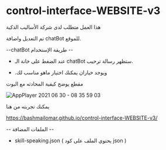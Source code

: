 # control-interface-WEBSITE-v3
هذا العمل متطلب لدى شركة الأساليب الذكية

تم التعديل واضافة chatBot للموقع.


--chatBot طريقة الإستخدام --


- عند الضغط على خانة الـ chatBot ستظهر رسالة ترحيب.


- .ويوجد خياران يمكنك اختيار ماهو مناسب لك


مقطع يوضح كيفية المحادثه مع البوت

![AppPlayer 2021 06 30 - 08 35 59 03](https://user-images.githubusercontent.com/78684031/123907826-2b921500-d97f-11eb-834c-7b9b1a8db3e3.gif)


يمكنك تجربته من هنا

https://bashmailomar.github.io/control-interface-WEBSITE-v3/


--  الملفات المضافة --


- skill-speaking.json ( يحتوي الملف على كود json )
